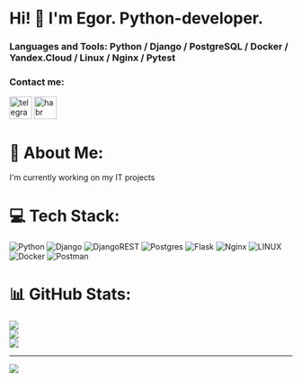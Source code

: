 # Hi! 👋 I'm Egor. Python-developer.

### Languages and Tools: Python / Django / PostgreSQL / Docker / Yandex.Cloud / Linux / Nginx / Pytest

### Contact me:
[<img src='https://cdn.jsdelivr.net/npm/simple-icons@3.0.1/icons/telegram.svg' alt='telegram' height='40'>](https://web-telegram.ru/#@HoneyKnight1)
[<img src='https://cdn.jsdelivr.net/npm/simple-icons@3.0.1/icons/habr.svg' alt='habr' height='40'>](https://career.habr.com/honeyknight)

# 💫 About Me:
I'm currently working on my IT projects<br>


# 💻 Tech Stack:
![Python](https://img.shields.io/badge/python-3670A0?style=for-the-badge&logo=python&logoColor=ffdd54) ![Django](https://img.shields.io/badge/django-%23092E20.svg?style=for-the-badge&logo=django&logoColor=white) ![DjangoREST](https://img.shields.io/badge/DJANGO-REST-ff1709?style=for-the-badge&logo=django&logoColor=white&color=ff1709&labelColor=gray) ![Postgres](https://img.shields.io/badge/postgres-%23316192.svg?style=for-the-badge&logo=postgresql&logoColor=white) ![Flask](https://img.shields.io/badge/flask-%23000.svg?style=for-the-badge&logo=flask&logoColor=white) ![Nginx](https://img.shields.io/badge/nginx-%23009639.svg?style=for-the-badge&logo=nginx&logoColor=white) ![LINUX](https://img.shields.io/badge/Linux-FCC624?style=for-the-badge&logo=linux&logoColor=black) ![Docker](https://img.shields.io/badge/docker-%230db7ed.svg?style=for-the-badge&logo=docker&logoColor=white) ![Postman](https://img.shields.io/badge/Postman-FF6C37?style=for-the-badge&logo=postman&logoColor=white)
# 📊 GitHub Stats:
![](https://github-readme-stats.vercel.app/api?username=HoneyKnight&theme=dark&hide_border=false&include_all_commits=false&count_private=false)<br/>
![](https://github-readme-streak-stats.herokuapp.com/?user=HoneyKnight&theme=dark&hide_border=false)<br/>
![](https://github-readme-stats.vercel.app/api/top-langs/?username=HoneyKnight&theme=dark&hide_border=false&include_all_commits=false&count_private=false&layout=compact)

---
[![](https://visitcount.itsvg.in/api?id=HoneyKnight&icon=0&color=0)](https://visitcount.itsvg.in)

<!-- Proudly created with GPRM ( https://gprm.itsvg.in ) -->
